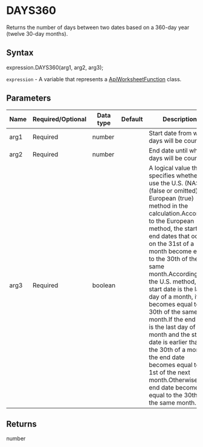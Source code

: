 # DAYS360

Returns the number of days between two dates based on a 360-day year (twelve 30-day months).

## Syntax

expression.DAYS360(arg1, arg2, arg3);

`expression` - A variable that represents a [ApiWorksheetFunction](../ApiWorksheetFunction.md) class.

## Parameters

| **Name** | **Required/Optional** | **Data type** | **Default** | **Description** |
| ------------- | ------------- | ------------- | ------------- | ------------- |
| arg1 | Required | number |  | Start date from which days will be counted. |
| arg2 | Required | number |  | End date until which days will be counted. |
| arg3 | Required | boolean |  | A logical value that specifies whether to use the U.S. (NASD) (false or omitted) or European (true) method in the calculation.According to the European method, the start and end dates that occur on the 31st of a month become equal to the 30th of the same month.According to the U.S. method, the start date is the last day of a month, it becomes equal to the 30th of the same month.If the end date is the last day of a month and the start date is earlier than the 30th of a month, the end date becomes equal to the 1st of the next month.Otherwise the end date becomes equal to the 30th of the same month. |

## Returns

number
